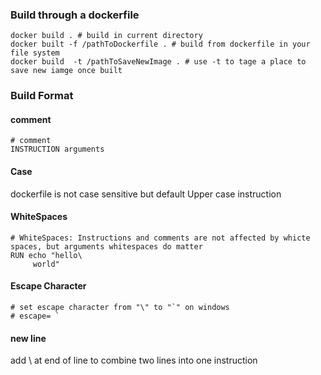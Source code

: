 ### Build through a dockerfile
```
docker build . # build in current directory
docker built -f /pathToDockerfile . # build from dockerfile in your file system
docker build  -t /pathToSaveNewImage . # use -t to tage a place to save new iamge once built

```
### Build Format
#### comment
```
# comment
INSTRUCTION arguments
```

#### Case
dockerfile is not case sensitive but default Upper case instruction
#### WhiteSpaces
```
# WhiteSpaces: Instructions and comments are not affected by whicte spaces, but arguments whitespaces do matter
RUN echo "hello\
     world"
```
#### Escape Character
```
# set escape character from "\" to "`" on windows
# escape= `

```
#### new line
add  \ at end of line to combine two lines into one instruction
